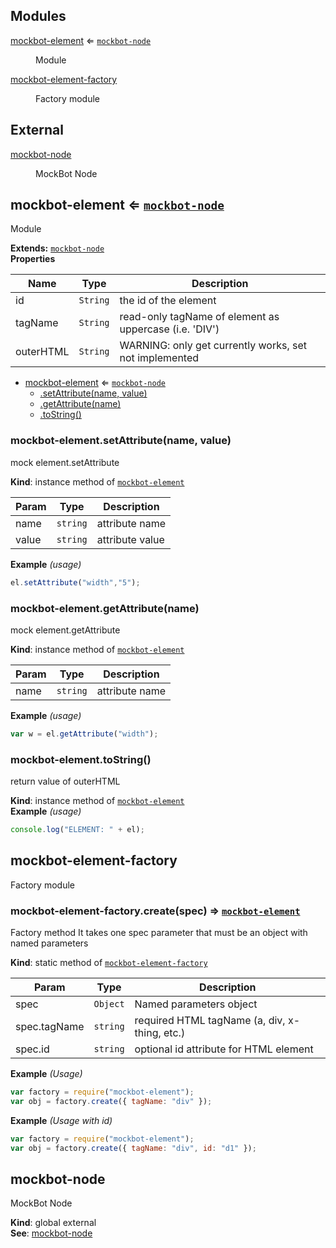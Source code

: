 ## Modules

<dl>
<dt><a href="#module_mockbot-element">mockbot-element</a> ⇐ <code><a href="#external_mockbot-node">mockbot-node</a></code></dt>
<dd><p>Module</p>
</dd>
<dt><a href="#module_mockbot-element-factory">mockbot-element-factory</a></dt>
<dd><p>Factory module</p>
</dd>
</dl>

## External

<dl>
<dt><a href="#external_mockbot-node">mockbot-node</a></dt>
<dd><p>MockBot Node</p>
</dd>
</dl>

<a name="module_mockbot-element"></a>

## mockbot-element ⇐ <code>[mockbot-node](#external_mockbot-node)</code>
Module

**Extends:** <code>[mockbot-node](#external_mockbot-node)</code>  
**Properties**

| Name | Type | Description |
| --- | --- | --- |
| id | <code>String</code> | the id of the element |
| tagName | <code>String</code> | read-only tagName of element as uppercase (i.e. 'DIV') |
| outerHTML | <code>String</code> | WARNING: only get currently works, set not implemented |


* [mockbot-element](#module_mockbot-element) ⇐ <code>[mockbot-node](#external_mockbot-node)</code>
    * [.setAttribute(name, value)](#module_mockbot-element+setAttribute)
    * [.getAttribute(name)](#module_mockbot-element+getAttribute)
    * [.toString()](#module_mockbot-element+toString)

<a name="module_mockbot-element+setAttribute"></a>

### mockbot-element.setAttribute(name, value)
mock element.setAttribute

**Kind**: instance method of <code>[mockbot-element](#module_mockbot-element)</code>  

| Param | Type | Description |
| --- | --- | --- |
| name | <code>string</code> | attribute name |
| value | <code>string</code> | attribute value |

**Example** *(usage)*  
```js
el.setAttribute("width","5");
```
<a name="module_mockbot-element+getAttribute"></a>

### mockbot-element.getAttribute(name)
mock element.getAttribute

**Kind**: instance method of <code>[mockbot-element](#module_mockbot-element)</code>  

| Param | Type | Description |
| --- | --- | --- |
| name | <code>string</code> | attribute name |

**Example** *(usage)*  
```js
var w = el.getAttribute("width");
```
<a name="module_mockbot-element+toString"></a>

### mockbot-element.toString()
return value of outerHTML

**Kind**: instance method of <code>[mockbot-element](#module_mockbot-element)</code>  
**Example** *(usage)*  
```js
console.log("ELEMENT: " + el);
```
<a name="module_mockbot-element-factory"></a>

## mockbot-element-factory
Factory module

<a name="module_mockbot-element-factory.create"></a>

### mockbot-element-factory.create(spec) ⇒ <code>[mockbot-element](#module_mockbot-element)</code>
Factory method 
It takes one spec parameter that must be an object with named parameters

**Kind**: static method of <code>[mockbot-element-factory](#module_mockbot-element-factory)</code>  

| Param | Type | Description |
| --- | --- | --- |
| spec | <code>Object</code> | Named parameters object |
| spec.tagName | <code>string</code> | required HTML tagName (a, div, x-thing, etc.) |
| spec.id | <code>string</code> | optional id attribute for HTML element |

**Example** *(Usage)*  
```js
var factory = require("mockbot-element");
var obj = factory.create({ tagName: "div" });
```
**Example** *(Usage with id)*  
```js
var factory = require("mockbot-element");
var obj = factory.create({ tagName: "div", id: "d1" });
```
<a name="external_mockbot-node"></a>

## mockbot-node
MockBot Node

**Kind**: global external  
**See**: [mockbot-node](https://www.npmjs.com/package/mockbot-node)  
